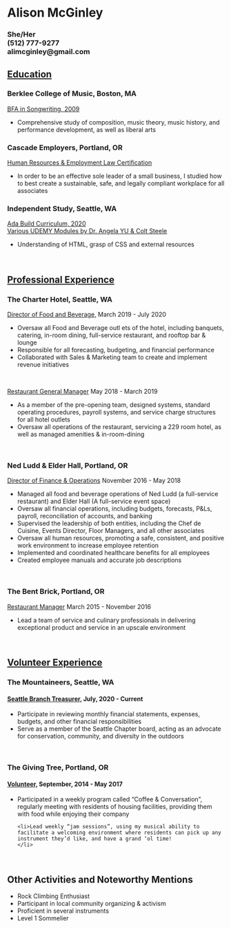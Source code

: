 
<!DOCTYPE html>
<html lang="en" dir="ltr">

<head>
  <meta charset="utf-8">
</head>

<body>
  <h1>Alison McGinley</h1>
<!DOCTYPE html>
<html lang="en" dir="ltr">

<head>
  <meta charset="utf-8">
</head>

<body>
  <h3>She/Her <br>
    (512) 777-9277 <br>
    alimcginley@gmail.com</h3>

  <h2><u>Education</u></h2>
  <h3>Berklee College of Music, Boston, MA</h3>
  <p><u>BFA in Songwriting, 2009</u> <br>
  <ul>
    <li>Comprehensive study of composition, music theory, music history, and performance development, as well as liberal arts</li>
  </ul>
  </p>
  <h3>Cascade Employers, Portland, OR</h3>
  <p><u>Human Resources & Employment Law Certification</u><br>
  <ul>
    <li>In order to be an effective sole leader of a small business, I studied how to best create a sustainable, safe, and legally compliant workplace for all associates</li>
  </ul>
  </p>
  <h3>Independent Study, Seattle, WA</h3>
  <p><u>Ada Build Curriculum, 2020 <br>
      Various UDEMY Modules by Dr. Angela YU & Colt Steele</u>
  <ul>
    <li>Understanding of HTML, grasp of CSS and external resources</li>
  </ul>
  </p>
  <br>
  <h2><u>Professional Experience</u></h2>
  <h3>The Charter Hotel, Seattle, WA</h3>
  <p><u>Director of Food and Beverage,</u> March 2019 - July 2020 <br>
  <ul>
    <li>Oversaw all Food and Beverage outl ets of the hotel, including banquets, catering, in-room dining, full-service restaurant, and rooftop bar & lounge
    </li>
    <li>Responsible for all forecasting, budgeting, and financial performance
    </li>
    <li>Collaborated with Sales & Marketing team to create and implement revenue initiatives</li>
  </ul>
  </p>
  <br>
  <p><u>Restaurant General Manager</u> May 2018 - March 2019 <br>
  <ul>
    <li>As a member of the pre-opening team, designed systems, standard operating procedures, payroll systems, and service charge structures for all hotel outlets
    </li>
    <li>Oversaw all operations of the restaurant, servicing a 229 room hotel, as well as managed amenities & in-room-dining
    </li>
  </ul>
  </p>
  <br>
  <h3>Ned Ludd & Elder Hall, Portland, OR</h3>
  <p><u>Director of Finance & Operations</u> November 2016 - May 2018 <br>
  <ul>
    <li>Managed all food and beverage operations of Ned Ludd (a full-service restaurant) and Elder Hall (A full-service event space)
    </li>
    <li>Oversaw all financial operations, including budgets, forecasts, P&Ls, payroll, reconciliation of accounts, and banking
    </li>
    <li>Supervised the leadership of both entities, including the Chef de Cuisine, Events Director, Floor Managers, and all other associates
    </li>
    <li>Oversaw all human resources, promoting a safe, consistent, and positive work environment to increase employee retention
    </li>
    <li>Implemented and coordinated healthcare benefits for all employees
    </li>
    <li>Created employee manuals and accurate job descriptions
    </li>
  </ul>
  </p>
  <br>
  <h3>The Bent Brick, Portland, OR</h3>
  <p><u>Restaurant Manager</u> March 2015 - November 2016 <br>
  <ul>
    <li>Lead a team of service and culinary professionals in delivering exceptional product and service in an upscale environment
    </li>
  </ul>
<br>
  <h2><u>Volunteer Experience</u></h2>
  <h3>The Mountaineers, Seattle, WA</h3>
  <h4><u>Seattle Branch Treasurer,</u> July, 2020 - Current</h4>
  <ul>
    <li>Participate in reviewing monthly financial statements, expenses, budgets, and other financial responsibilities
    </li>
    <li>Serve as a member of the Seattle Chapter board, acting as an advocate for conservation, community, and diversity in the outdoors
    </li>
  </ul>
  <br>
  <h3>The Giving Tree, Portland, OR</h3>
  <h4><u>Volunteer,</u> September, 2014 - May 2017</h4>
  <ul>
    <li>Participated in a weekly program called “Coffee & Conversation”, regularly meeting with residents of housing facilities, providing them with food while enjoying their company
    </li>

    <li>Lead weekly “jam sessions”, using my musical ability to facilitate a welcoming environment where residents can pick up any instrument they’d like, and have a grand ‘ol time!
    </li>
  </ul>

<br>
<h2>Other Activities and Noteworthy Mentions</h2>
    <ul>
      <li>Rock Climbing Enthusiast</li>
      <li>Participant in local community organizing & activism</li>
      <li>Proficient in several instruments</li>
      <li>Level 1 Sommelier</li>
    </ul>
</body>

</html>


